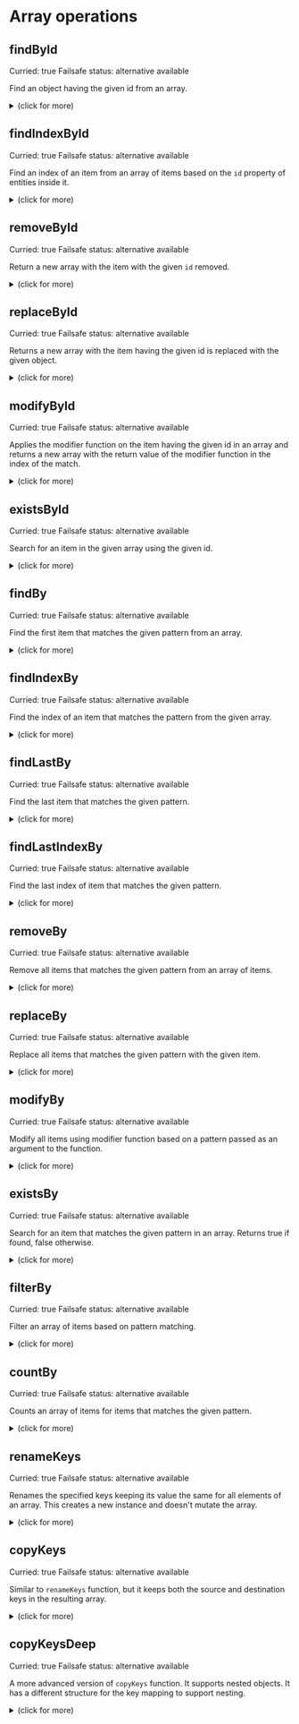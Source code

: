 # Array operations

## findById

Curried: true
Failsafe status: alternative available

Find an object having the given id from an array.

<details>
<summary>(click for more)</summary>

### Arguments:
- `id`: The id of object to be searched.
- `entityArray`: The array of objects in which the given id will be searched.

### Usage:

```js
const array = [
  { id: 1, name: "Sam" },
  { id: 2, name: "Oliver" },
];
const idOfItemToBeFind = 2;

findById(idOfItemToBeFind, array);
// { id: 2, name: "Oliver" }
```

</details>

## findIndexById

Curried: true
Failsafe status: alternative available

Find an index of an item from an array of items based on the `id` property of
entities inside it.

<details>
<summary>(click for more)</summary>

### Arguments:
- `id`: The id of object to be searched.
- `entityArray`: The array of objects in which the given id will be searched.

### Usage:

```js
const array = [
  { id: "1001", name: "Sam" },
  { id: "2001", name: "Oliver" },
];

findIndexById("2001", array); // returns 1
findIndexById("1001", array); // returns 0
findIndexById("3001", array); // returns -1
```

</details>

## removeById

Curried: true
Failsafe status: alternative available

Return a new array with the item with the given `id` removed.

<details>
<summary>(click for more)</summary>

### Arguments:
- `id`: The id of object to be removed.
- `entityArray`: The array of objects from which the object with given id will be removed.

### Usage:

```js
const array = [
  { id: 1, name: "Sam" },
  { id: 2, name: "Oliver" },
];
const idOfItemToBeRemoved = 2;

removeById(idOfItemToBeRemoved, array);
// [{ id: 1, name: "Sam" }]
```

</details>

## replaceById

Curried: true
Failsafe status: alternative available

Returns a new array with the item having the given id is replaced with the given
object.

<details>
<summary>(click for more)</summary>

### Arguments:
- `id`: The id of the object to be replaced.
- `newItem`: The new object to replace.
- `entityArray`: The array of objects in which the object with given id will be replaced with the given object.

### Usage:

```js
const array = [
  { id: 1, name: "Sam" },
  { id: 2, name: "Oliver" },
];
const idOfItemToBeReplaced = 2;
const newItem = { id: 3, name: "John" };

replaceById(idOfItemToBeReplaced, newItem, array);
/*
[{ id: 1, name: "Sam" }, { id: 3, name: "John" }]
*/
```

</details>

## modifyById

Curried: true
Failsafe status: alternative available

Applies the modifier function on the item having the given id in an array and
returns a new array with the return value of the modifier function in the index
of the match.

<details>
<summary>(click for more)</summary>

### Arguments:
- `id`: The id of the object to be modified.
- `modifier`: A modifier function to modify required properties of the object.
- `entityArray`: The array of objects in which the object with given id will be modified using the modifier function.

### Usage:

```js
const array = [
  { id: 1, name: "Sam" },
  { id: 2, name: "Oliver" },
];
const idOfItemToBeModified = 2;
const modifier = item => assoc("name", item.name.toUpperCase(), item);

modifyById(idOfItemToBeModified, modifier, array);
/*
[{ id: 1, name: "Sam" }, { id: 2, name: "OLIVER" }]
*/
```

</details>

## existsById

Curried: true
Failsafe status: alternative available

Search for an item in the given array using the given id.

<details>
<summary>(click for more)</summary>

### Arguments:
- `id`: The id of the object to be searched.
- `entityArray`: The array of objects in which the given id will be searched.

### Usage:

```js
const array = [
  { id: 1, name: "Sam" },
  { id: 2, name: "Oliver" },
];

existsById(2, array); // true Oliver's id is 2
existsById(5, array); // false no one has an id of 5
```

</details>

## findBy

Curried: true
Failsafe status: alternative available

Find the first item that matches the given pattern from an array.

<details>
<summary>(click for more)</summary>

### Arguments:
- `pattern`: The pattern using which an object will be matched.
- `entityArray`: The array of objects in which the object with the given pattern will be found.

### Usage:

```js
const array = [
  { id: 1, name: "Sam", address: { street: "First street", pin: 123456 } },
  { id: 2, name: "Oliver", address: { street: "Second street", pin: 654321 } },
];

findBy({ name: "Sam" }, array); // returns object corresponding to Sam
findBy({ id: 2, address: { pin: 654321 } }, array); // returns object corresponding to Oliver
findBy({ id: 3 }, array); // returns undefined
```

</details>

## findIndexBy

Curried: true
Failsafe status: alternative available

Find the index of an item that matches the pattern from the given array.

<details>
<summary>(click for more)</summary>

### Arguments:
- `pattern`: The pattern using which an object will be matched.
- `entityArray`: The array of objects in which the object with the given pattern will be searched.

### Usage:

```js
const array = [
  { id: 1, name: "Sam", address: { street: "First street", pin: 123456 } },
  { id: 2, name: "Oliver", address: { street: "Second street", pin: 654321 } },
];

findIndexBy({ name: "Sam" }, array); // returns 0
findIndexBy({ id: 2, address: { pin: 654321 } }, array); // returns 1
findIndexBy({ id: 3 }, array); // returns -1
```

</details>

## findLastBy

Curried: true
Failsafe status: alternative available

Find the last item that matches the given pattern.

<details>
<summary>(click for more)</summary>

### Arguments:
- `pattern`: The pattern using which an object will be matched.
- `entityArray`: The array of objects in which the object with the given pattern will be searched.

### Usage:

```js
const array = [
  { name: "Oliver", age: 20 },
  { name: "Sam", age: 40 },
  { name: "George", age: 41 },
  { name: "Smith", age: 20 },
];

findLastBy({ age: 20 }, array); // { name: "Smith", age: 20 }
findLastBy({ name: includes("e") }, array); // { name: "George", age: 41 }
```

</details>

## findLastIndexBy

Curried: true
Failsafe status: alternative available

Find the last index of item that matches the given pattern.

<details>
<summary>(click for more)</summary>

### Arguments:
- `pattern`: The pattern using which an object will be matched.
- `entityArray`: The array of objects in which the object with the given pattern will be searched.

### Usage:

```js
const array = [
  { name: "Oliver", age: 20 },
  { name: "Sam", age: 40 },
  { name: "George", age: 41 },
  { name: "Smith", age: 20 },
];

findLastIndexBy({ age: 20 }, array); // returns 3
findLastIndexBy({ name: includes("e") }, array); // returns 2
```

</details>

## removeBy

Curried: true
Failsafe status: alternative available

Remove all items that matches the given pattern from an array of items.

<details>
<summary>(click for more)</summary>

### Arguments:
- `pattern`: The pattern using which the objects will be matched.
- `entityArray`: The array of objects in which the objects with the given pattern will be removed.

### Usage:

```js
const array = [
  { id: 1, name: "Sam", address: { street: "First street", pin: 101283 } },
  { id: 2, name: "Oliver", address: { street: "Second street", pin: 998472 } },
];

removeBy({ name: "Sam" }, array); // removes Sam
removeBy({ id: 2, address: { pin: 654321 } }, array); // removes Oliver
removeBy({ id: 3 }, array); // does nothing
```

</details>

## replaceBy

Curried: true
Failsafe status: alternative available

Replace all items that matches the given pattern with the given item.

<details>
<summary>(click for more)</summary>

### Arguments:
- `pattern`: The pattern using which the objects will be matched.
- `newItem`: The object with which the matched objects need to be replaced.
- `entityArray`: The array of objects in which the objects with the given pattern will be replaced.

### Usage:

```js
const array = [
  { id: 1, name: "Sam", address: { street: "First street", pin: 101283 } },
  { id: 2, name: "Oliver", address: { street: "Second street", pin: 998472 } },
];
const newItem = { id: 2, name: "John" };

replaceBy({ name: "Oliver" }, newItem, array);
/*
[{id: 1, name: "Sam"}, {id: 2, name: "John"}]
 */
```

</details>

## modifyBy

Curried: true
Failsafe status: alternative available

Modify all items using modifier function based on a pattern passed as an
argument to the function.

<details>
<summary>(click for more)</summary>

### Arguments:
- `pattern`: The pattern using which the objects will be matched.
- `modifier`: A modifier function to modify required properties of the matched objects.
- `entityArray`: The array of objects in which the objects with given pattern will be modified using the modifier function.

### Usage:

```js
const array = [
  { id: 1, name: "Sam", address: { street: "First street", pin: 101283 } },
  { id: 2, name: "Oliver", address: { street: "Second street", pin: 998472 } },
];
const modifier = item => assoc("name", item.name.toUpperCase(), item);

modifyBy({ name: "Oliver" }, modifier, array);
/*
[{id: 1, name: "Sam"}, {id: 2, name: "OLIVER"}]
 */
```

</details>

## existsBy

Curried: true
Failsafe status: alternative available

Search for an item that matches the given pattern in an array. Returns true if
found, false otherwise.

<details>
<summary>(click for more)</summary>

### Arguments:
- `pattern`: The pattern using which an object will be matched.
- `entityArray`: The array of objects in which the object with the given pattern will be searched.

### Usage:

```js
const array = [
  { id: 1, name: "Sam", address: { street: "First street", pin: 101283 } },
  { id: 2, name: "Oliver", address: { street: "Second street", pin: 998472 } },
];

existsBy({ name: "Sam" }, array); // true
existsBy({ name: "Harry" }, array); // false
```

</details>

## filterBy

Curried: true
Failsafe status: alternative available

Filter an array of items based on pattern matching.

<details>
<summary>(click for more)</summary>

### Arguments:
- `pattern`: The pattern using which objects will be matched.
- `entityArray`: The array of objects from which the objects with the given pattern will be returned.

### Usage:


```js
const array = [
  { name: "Oliver", age: 20 },
  { name: "Sam", age: 40 },
  { name: "George", age: 41 },
  { name: "Smith", age: 20 },
];

filterBy({ age: 20 }, array); // [{ name: "Oliver", age: 20 }, { name: "Smith", age: 20 }]
filterBy({ age: gt(__, 40) }, array); // [{ name: "George", age: 41 }]
filterBy({ age: 50 }, array); // []
```

</details>

## countBy

Curried: true
Failsafe status: alternative available

Counts an array of items for items that matches the given pattern.

<details>
<summary>(click for more)</summary>

### Arguments:
- `pattern`: The pattern using which objects will be matched.
- `entityArray`: The array of objects from which the objects with the given pattern will be counted.

### Usage:

```js
const array = [
  { name: "Oliver", age: 20 },
  { name: "Sam", age: 40 },
  { name: "George", age: 41 },
  { name: "Smith", age: 20 },
];

countBy({ age: 20 }, array); // returns 2
countBy({ age: gt(__, 40) }, array); // returns 1
countBy({ age: 50 }, array); // returns 0
```

</details>

## renameKeys

Curried: true
Failsafe status: alternative available

Renames the specified keys keeping its value the same for all elements of an
array. This creates a new instance and doesn't mutate the array.

<details>
<summary>(click for more)</summary>

### Arguments:
- `keyMap`: An object where the keys are the original keys of the array of objects and values are the keys to which it should be renamed.
  ```js
  {
    sourceKey1: "destinationKey1",
    sourceKey2: "destinationKey2",
  }
  ```
- `entityArray`: The array of objects on which the rename function works.

### Usage:

```js
const data = [
  { id: 1, name: "Tomato", quantity: 10 },
  { id: 2, name: "Potato", quantity: 20 },
];

// rename name to label and id to value
renameKeys({ name: "label", id: "value" }, data);

/*
output: [
  { label: "Tomato", value: 1, quantity: 10 },
  { label: "Potato", value: 2, quantity: 20 },
];
*/
```

</details>

## copyKeys

Curried: true
Failsafe status: alternative available

Similar to `renameKeys` function, but it keeps both the source and destination
keys in the resulting array.

<details>
<summary>(click for more)</summary>

### Arguments:
- `keyMap`: An object where the keys are the original keys of the array of objects and values are the new keys that will be added in the object.
  ```js
  {
    sourceKey1: "destinationKey1",
    sourceKey2: "destinationKey2",
  }
  ```
- `objectArray`: The array of objects on which the copy function works.

### Usage:

```js
const data = [
  { id: 1, name: "Tomato", quantity: 10 },
  { id: 2, name: "Potato", quantity: 20 },
];

// copy name to label and id to value
copyKeys({ name: "label", id: "value" }, data);

/*
output: [
  { label: "Tomato", value: 1, id: 1, name: "Tomato", quantity: 10 },
  { label: "Potato", value: 2, id: 2, name: "Potato", quantity: 20 },
];
*/
```

</details>

## copyKeysDeep

Curried: true
Failsafe status: alternative available

A more advanced version of `copyKeys` function. It supports nested objects. It
has a different structure for the key mapping to support nesting.

<details>
<summary>(click for more)</summary>

### Arguments:

- `keyMap`: The key mapping object which supports object nesting.
  The value can be of three types:
  - string: the value of the source key in the object of same nesting will be copied.
    ```js
    {
      destinationKey: "sourceKey",
      {
        destinationKey: "sourceKeyInNestedObject",
      },
    }
    ```
  - array: to pass an absolute path of the source keys to the object that needs to be copied.
    ```js
    { destinationKey: ["path", "to", "sourceKeyInNestedObject"] }
    ```
  - function: the function will be called with the value corresponding to the destination key in the source object and the result will be copied. It will also get the root object as the second argument.
    ```js
    { destinationKey: (value, root) => value + root.id, }
    ```

- `objectArray`: The array of objects on which the copyKeysDeep object works.

### Usage:

```js
const data = [
  {
    id: 1,
    name: "Tomato",
    quantity: 10,
    user: { id: 1, name: "John", bonusQty: 3 },
    address: { street: "First street", pin: 101283 },
  },
  {
    id: 2,
    name: "Potato",
    quantity: 20,
    user: { id: 2, name: "Jane", bonusQty: 2 },
    address: { street: "Second street", pin: 998472 },
  },
];

// reformatting `data` to label-and-value format for neetoui-select.
copyKeysDeep(
  {
    name: "label",
    quantity: (qty, root) => qty + root.user.bonusQty,
    user: { pin: ["address", "pin"] },
  },
  data
);

/*
output: [
  {
    label: "Tomato", // label copied
    id: 1,
    name: "Tomato",
    quantity: 13, // quantity updated
    user: { pin: 101283, id: 1, name: "John", bonusQty: 3 }, // pin copied
    address: { street: "First street", pin: 101283 },
  },
  {
    label: "Potato",
    id: 2,
    name: "Potato",
    quantity: 22,
    user: { id: 2, name: "Jane", bonusQty: 2 },
    address: { pin: 998472, street: "Second street" },
  },
];
*/
```

</details>
